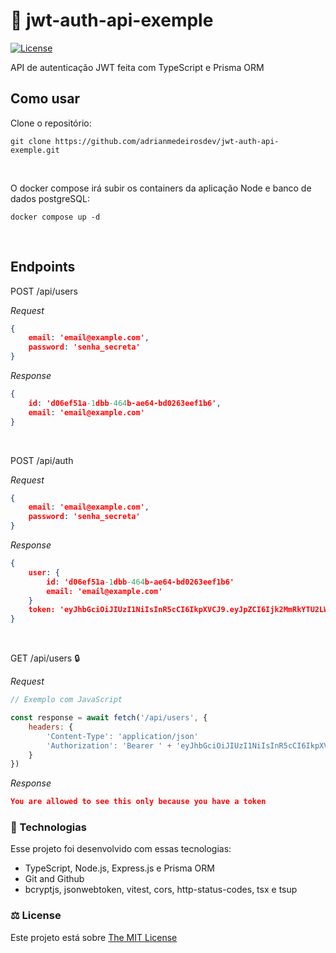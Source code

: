 # 🔐 jwt-auth-api-exemple
<a href="https://opensource.org/license/mit/" target="_blank">
  <img alt="License" src="https://img.shields.io/static/v1?label=license&message=MIT&color=49AA26&labelColor=000000" >
</a>

<br>

API de autenticação JWT feita com TypeScript e Prisma ORM
## Como usar
Clone o repositório:
```console
git clone https://github.com/adrianmedeirosdev/jwt-auth-api-exemple.git
```
<br>

O docker compose irá subir os containers da aplicação Node e banco de dados postgreSQL:
```console
docker compose up -d
```
<br>

## Endpoints
POST /api/users  

_Request_
```json
{
    email: 'email@example.com',
    password: 'senha_secreta'
}
```

_Response_
```json
{
    id: 'd06ef51a-1dbb-464b-ae64-bd0263eef1b6',
    email: 'email@example.com'
}
```
<br/>

POST /api/auth  

_Request_
```json
{
    email: 'email@example.com',
    password: 'senha_secreta'
}
```
_Response_
```json
{
    user: {
        id: 'd06ef51a-1dbb-464b-ae64-bd0263eef1b6'
        email: 'email@example.com'
    }
    token: 'eyJhbGciOiJIUzI1NiIsInR5cCI6IkpXVCJ9.eyJpZCI6Ijk2MmRkYTU2LWY2MDgtNDk5Zi05Y2M3LTIxZmM2MjRmOTY1OSIsImlhdCI6MTcxMzkyNTA0NywiZXhwIjoxNzE0MDExNDQ3fQ.xBiNAfMJrjk9tpicpIYr4Y7wdD93d2RlZRFT3W5m9dw'
}
```
<br/>

GET /api/users 🔒

_Request_
```javascript
// Exemplo com JavaScript

const response = await fetch('/api/users', {
    headers: {
        'Content-Type': 'application/json'
        'Authorization': 'Bearer ' + 'eyJhbGciOiJIUzI1NiIsInR5cCI6IkpXVCJ9.eyJpZCI6Ijk2MmRkYTU2LWY2MDgtNDk5Zi05Y2M3LTIxZmM2MjRmOTY1OSIsImlhdCI6MTcxMzkyNTA0NywiZXhwIjoxNzE0MDExNDQ3fQ.xBiNAfMJrjk9tpicpIYr4Y7wdD93d2RlZRFT3W5m9dw'
    }
})
```

_Response_
```json
You are allowed to see this only because you have a token
```

### 🚀 Technologias

Esse projeto foi desenvolvido com essas tecnologias:

- TypeScript, Node.js, Express.js e Prisma ORM 
- Git and Github
- bcryptjs, jsonwebtoken, vitest, cors, http-status-codes, tsx e tsup


### ⚖ License
<p> Este projeto está sobre <a href="https://opensource.org/license/mit/" target="_blank">The MIT License</a> </p>